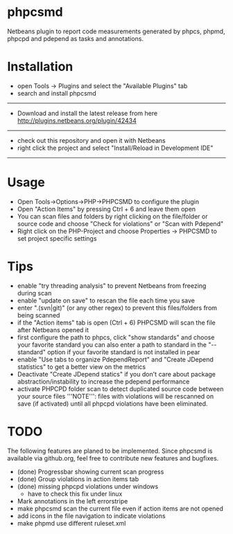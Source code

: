 phpcsmd
=======

Netbeans plugin to report code measurements generated by phpcs, phpmd, phpcpd
and pdepend as tasks and annotations.

Installation
============

 * open Tools -> Plugins and select the "Available Plugins" tab
 * search and install phpcsmd

-----------------------

 * Download and install the latest release from here http://plugins.netbeans.org/plugin/42434

-----------------------

 * check out this repository and open it with Netbeans
 * right click the project and select "Install/Reload in Development IDE"

-----------------------

Usage
=====

 * Open Tools->Options->PHP->PHPCSMD to configure the plugin
 * Open "Action Items" by pressing Ctrl + 6 and leave them open
 * You can scan files and folders by right clicking on the file/folder or source code and choose "Check for violations" or "Scan with Pdepend"
 * Right click on the PHP-Project and choose Properties -> PHPCSMD to set project specific settings

Tips
====

 * enable "try threading analysis" to prevent Netbeans from freezing during scan
 * enable "update on save" to rescan the file each time you save
 * enter "\.(svn|git)" (or any other regex) to prevent this files/folders from being scanned
 * if the "Action items" tab is open (Ctrl + 6) PHPCSMD will scan the file after Netbeans opened it
 * first configure the path to phpcs, click "show standards" and choose your favorite standard
   you can also enter a path to standard in the "--standard" option if your favorite standard is not installed in pear
 * enable "Use tabs to organize PdependReport" and "Create JDepend statistics" to get a better view on the metrics
 * Deactivate "Create JDepend statics" if you don't care about package abstraction/instability to increase the pdepend performance
 * activate PHPCPD folder scan to detect duplicated source code between your source files
   '''NOTE''': files with violations will be rescanned on save (if activated) until all phpcpd violations have been eliminated.


TODO
====

The following features are planed to be implemented. Since phpcsmd is available
via github.org, feel free to contribute new features and bugfixes.

 * (done) Progressbar showing current scan progress
 * (done) Group violations in action items tab
 * (done) missing phpcpd violations under windows
   * have to check this fix under linux
 * Mark annotations in the left errorstripe
 * make phpcsmd scan the current file even if action items are not opened
 * add icons in the file navigation to indicate violations
 * make phpmd use different ruleset.xml